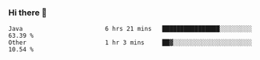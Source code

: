 ### Hi there 👋

<!--START_SECTION:waka-->

```text
Java                       6 hrs 21 mins   ████████████████░░░░░░░░░   63.39 %
Other                      1 hr 3 mins     ██▓░░░░░░░░░░░░░░░░░░░░░░   10.54 %
```

<!--END_SECTION:waka-->

<!--
**jerry-shao/jerry-shao** is a ✨ _special_ ✨ repository because its `README.md` (this file) appears on your GitHub profile.

Here are some ideas to get you started:

- 🔭 I’m currently working on ...
- 🌱 I’m currently learning ...
- 👯 I’m looking to collaborate on ...
- 🤔 I’m looking for help with ...
- 💬 Ask me about ...
- 📫 How to reach me: ...
- 😄 Pronouns: ...
- ⚡ Fun fact: ...
-->
